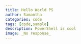 ```yaml
---
title: Hello World PS
author: Samantha
categories: code
tags: [code,sample]
description: PowerShell is cool
image: _No response_
---
```

<script src="https://gist.github.com/shuerta0193/1f8cb1d5d297d4b56689ee0abf909714 "></script>
